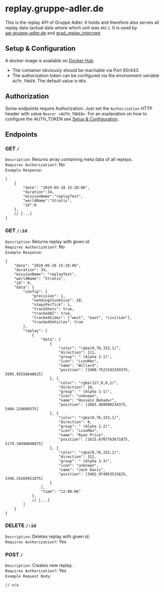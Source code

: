 # replay.gruppe-adler.de

This is the replay API of Gruppe Adler. It holds and therefore also serves all replay data (actual data where which unit was etc.). It is used by [aar.gruppe-adler.de](https://github.com/gruppe-adler/aar.gruppe-adler.de) and [grad_replay_intercept](https://github.com/gruppe-adler/grad_replay_intercept).

## Setup & Configuration
A docker image is available on [Docker Hub](https://hub.docker.com/r/gruppeadler/replay).  
- The container obviously should be reachable via Port 80/443.  
- The authorization token can be configured via the environment variable `AUTH_TOKEN`. The default value is `MEH`.

## Authorization
Some endpoints require Authorization. Just set the `Authorization` HTTP header with value `Bearer <AUTH_TOKEN>`. For an explanation on how to configure the AUTH_TOKEN see [Setup & Configuration](#Setup-&-Configuration).

## Endpoints
### GET `/`
`Description`: Returns array containing meta data of all replays.  
`Requires Authorization?`: No  
`Example Response`: 
```jsonc
[
    {
        "date": "2019-05-18 15:28:06",
        "duration":34,
        "missionName":"replayTest",
        "worldName":"Stratis",
        "id":0
    },
    // [...]
]
```

### GET `/:id`
`Description`: Returns replay with given id.  
`Requires Authorization?`: No  
`Example Response`: 
```jsonc
{
    "date": "2019-05-18 15:28:06",
    "duration": 34,
    "missionName": "replayTest",
    "worldName": "Stratis",
    "id": 0,
    "data": {
        "config": {
            "precision": 1,
            "sendingChunkSize": 10,
            "stepsPerTick": 1,
            "trackShots": true,
            "trackedAI": true,
            "trackedSides": ["west", "east", "civilian"],
            "trackedVehicles": true
        },
        "replay": [
            {
                "data": [
                    {
                        "color": "rgba(0,76,153,1)",
                        "direction": 111,
                        "group": " (Alpha 1-1)",
                        "icon": "iconMan",
                        "name": "Willard",
                        "position": [1900.7523193359375, 5695.95556640625]
                    }, {
                        "color": "rgba(127,0,0,1)",
                        "direction": 10,
                        "group": " (Alpha 1-1)",
                        "icon": "unknown",
                        "name": "Hussein Bahadur",
                        "position": [2603.489990234375, 5460.224609375]
                    }, {
                        "color": "rgba(0,76,153,1)",
                        "direction": 0,
                        "group": " (Alpha 1-2)",
                        "icon": "iconMan",
                        "name": "Ryan Price",
                        "position": [1615.6707763671875, 5179.10498046875]
                    }, {
                        "color": "rgba(0,76,153,1)",
                        "direction": 312,
                        "group": " (Alpha 1-3)",
                        "icon": "unknown",
                        "name": "Jack Davis",
                        "position": [3481.974853515625, 5346.24169921875]
                    }
                ],
                "time": "12:00:06"
            },
            // [...]
        ]
    }
}
```

### DELETE `/:id`
`Description`: Deletes replay with given id.  
`Requires Authorization?`: Yes  


### POST `/`
`Description`: Creates new replay.  
`Requires Authorization?`: Yes  
`Example Request Body`: 
```jsonc
// n/a
```